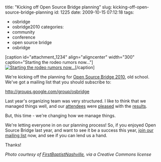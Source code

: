 title: "Kicking off Open Source Bridge planning"
slug: kicking-off-open-source-bridge-planning
id: 1225
date: 2009-10-15 07:12:18
tags: 
- osbridge
- osbridge2010
categories: 
- community
- conference
- open source bridge
- osbridge

[caption id="attachment_1234" align="aligncenter" width="300" caption="Starting the rodeo rumors now..."][![Starting the rodeo rumors now...](http://www.chesnok.com/daily/wp-content/uploads/2009/10/2659411775_94514bcf11.png "2659411775_94514bcf11")](http://www.flickr.com/photos/firstbaptistnashville/2659411775/sizes/m/)[/caption]

We're kicking off the planning for [Open Source Bridge 2010](http://opensourcebridge.org), old school.  We've got a mailing list that you should subscribe to: 

[http://groups.google.com/group/osbridge
](http://groups.google.com/group/osbridge)

Last year's organizing team was very structured. I like to think that we managed things well, and our [attendees](http://jasonmauer.com/2009/trip-report-open-source-bridge/) were [pleased](http://blog.zenlinux.com/?p=276) with the [results](http://www.enterprisenetworkingplanet.com/_featured/article.php/3826751/The-Open-Source-Open-Source-Conference.htm).

But, this time - we're changing how we manage things.

We're letting everyone in on our planning process! So, if you enjoyed Open Source Bridge last year, and want to see it be a success this year, [join our mailing list](http://groups.google.com/group/osbridge) now, and see if you can lend us a hand.

Thanks!

_Photo courtesy of [FirstBaptistNashville](http://www.flickr.com/photos/firstbaptistnashville/), via a Creative Commons license_
